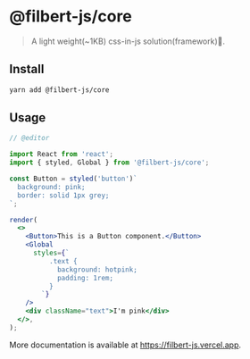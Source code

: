 # @filbert-js/core

> A light weight(~1KB) css-in-js solution(framework)🎨.

## Install

```bash
yarn add @filbert-js/core
```

## Usage

```jsx
// @editor

import React from 'react';
import { styled, Global } from '@filbert-js/core';

const Button = styled('button')`
  background: pink;
  border: solid 1px grey;
`;

render(
  <>
    <Button>This is a Button component.</Button>
    <Global
      styles={`
          .text {
            background: hotpink;
            padding: 1rem;
          }
        `}
    />
    <div className="text">I'm pink</div>
  </>,
);
```

More documentation is available at https://filbert-js.vercel.app.
